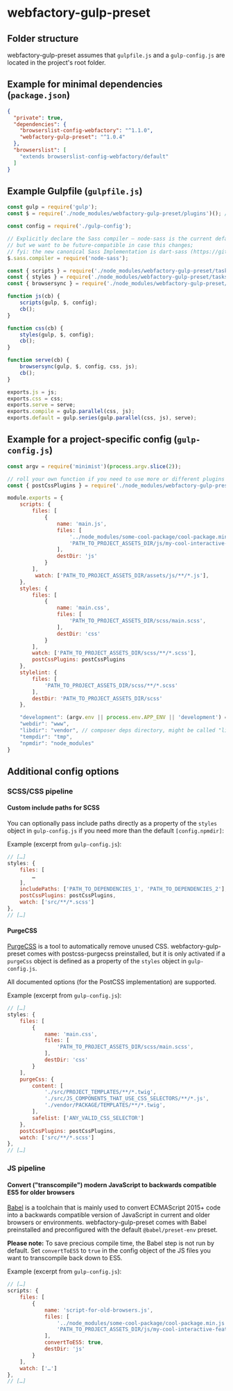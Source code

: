 # webfactory-gulp-preset

## Folder structure

webfactory-gulp-preset assumes that `gulpfile.js` and a `gulp-config.js` are located in the project's root folder. 

## Example for minimal dependencies (`package.json`)

```json
{
  "private": true,
  "dependencies": {
    "browserslist-config-webfactory": "^1.1.0",
    "webfactory-gulp-preset": "^1.0.4"
  },
  "browserslist": [
    "extends browserslist-config-webfactory/default"
  ]
}
```

## Example Gulpfile (`gulpfile.js`)

```js
const gulp = require('gulp');
const $ = require('./node_modules/webfactory-gulp-preset/plugins')(); // loads all gulp-* modules in $.* for easy reference

const config = require('./gulp-config');

// Explicitly declare the Sass compiler – node-sass is the current default compiler in gulp-sass,
// but we want to be future-compatible in case this changes;
// fyi: the new canonical Sass Implementation is dart-sass (https://github.com/sass/dart-sass)
$.sass.compiler = require('node-sass');

const { scripts } = require('./node_modules/webfactory-gulp-preset/tasks/scripts');
const { styles } = require('./node_modules/webfactory-gulp-preset/tasks/styles');
const { browsersync } = require('./node_modules/webfactory-gulp-preset/tasks/browsersync');

function js(cb) {
    scripts(gulp, $, config);
    cb();
}

function css(cb) {
    styles(gulp, $, config);
    cb();
}

function serve(cb) {
    browsersync(gulp, $, config, css, js);
    cb();
}

exports.js = js;
exports.css = css;
exports.serve = serve;
exports.compile = gulp.parallel(css, js);
exports.default = gulp.series(gulp.parallel(css, js), serve);
```

## Example for a project-specific config (`gulp-config.js`)

```js
const argv = require('minimist')(process.argv.slice(2));

// roll your own function if you need to use more or different plugins
const { postCssPlugins } = require('./node_modules/webfactory-gulp-preset/config/postcss-plugins-default');

module.exports = {
    scripts: {
        files: [
            {
                name: 'main.js',
                files: [
                    '../node_modules/some-cool-package/cool-package.min.js',
                    'PATH_TO_PROJECT_ASSETS_DIR/js/my-cool-interactive-feature.js',
                ],
                destDir: 'js'
            }
        ],
         watch: ['PATH_TO_PROJECT_ASSETS_DIR/assets/js/**/*.js'],
    },
    styles: {
        files: [
            {
                name: 'main.css',
                files: [
                    'PATH_TO_PROJECT_ASSETS_DIR/scss/main.scss',
                ],
                destDir: 'css'
            }
        ],
        watch: ['PATH_TO_PROJECT_ASSETS_DIR/scss/**/*.scss'],
        postCssPlugins: postCssPlugins
    },
    stylelint: {
        files: [
            'PATH_TO_PROJECT_ASSETS_DIR/scss/**/*.scss'
        ],
        destDir: 'PATH_TO_PROJECT_ASSETS_DIR/scss'
    },

    "development": (argv.env || process.env.APP_ENV || 'development') === 'development',
    "webdir": "www",
    "libdir": "vendor", // composer deps directory, might be called "lib"
    "tempdir": "tmp",
    "npmdir": "node_modules"
}
```

## Additional config options

### SCSS/CSS pipeline

#### Custom include paths for SCSS

You can optionally pass include paths directly as a property of the `styles` object  in `gulp-config.js` if you need more than the default `[config.npmdir]`:

Example (excerpt from `gulp-config.js`):

```js
// […]
styles: {
    files: [
        …
    ],
    includePaths: ['PATH_TO_DEPENDENCIES_1', 'PATH_TO_DEPENDENCIES_2'],
    postCssPlugins: postCssPlugins,
    watch: ['src/**/*.scss']
},
// […]
```


#### PurgeCSS

[PurgeCSS](https://purgecss.com/) is a tool to automatically remove unused CSS. webfactory-gulp-preset comes with 
postcss-purgecss preinstalled, but it is only activated if a `purgeCss` object is defined as a property of the 
`styles` object in `gulp-config.js`.

All documented options (for the PostCSS implementation) are supported. 

Example (excerpt from `gulp-config.js`):

```js
// […]
styles: {
    files: [
        {
            name: 'main.css',
            files: [
                'PATH_TO_PROJECT_ASSETS_DIR/scss/main.scss',
            ],
            destDir: 'css'
        }
    ],
    purgeCss: {
        content: [
            './src/PROJECT_TEMPLATES/**/*.twig',
            './src/JS_COMPONENTS_THAT_USE_CSS_SELECTORS/**/*.js',
            './vendor/PACKAGE/TEMPLATES/**/*.twig',
        ],
        safelist: ['ANY_VALID_CSS_SELECTOR']
    },
    postCssPlugins: postCssPlugins,
    watch: ['src/**/*.scss']
},
// […]
```


### JS pipeline

#### Convert ("transcompile") modern JavaScript to backwards compatible ES5 for older browsers

[Babel](https://babeljs.io/) is a toolchain that is mainly used to convert ECMAScript 2015+ code into a backwards 
compatible version of JavaScript in current and older browsers or environments. webfactory-gulp-preset comes with
Babel preinstalled and preconfigured with the default `@babel/preset-env` preset. 

**Please note:** To save precious compile time, the Babel step is not run by default. Set `convertToES5` to `true` in 
the config object of the JS files you want to transcompile back down to ES5.

Example (excerpt from `gulp-config.js`):

```js
// […]
scripts: {
    files: [
        {
            name: 'script-for-old-browsers.js',
            files: [
                '../node_modules/some-cool-package/cool-package.min.js',
                'PATH_TO_PROJECT_ASSETS_DIR/js/my-cool-interactive-feature.js',
            ],
            convertToES5: true,
            destDir: 'js'
        }
    ],
    watch: ['…']
},
// […]
```